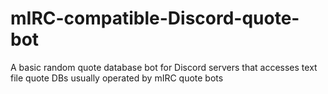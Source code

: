 # mIRC-compatible-Discord-quote-bot
A basic random quote database bot for Discord servers that accesses text file quote DBs usually operated by mIRC quote bots
